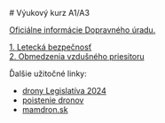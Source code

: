 
﻿# Výukový kurz A1/A3

[Oficiálne informácie Dopravného úradu.](http://letectvo.nsat.sk/bezpilotne-letectvo/)  

[1. Letecká bezpečnosť](1_Letecka_bezpecnost.html)  
[2. Obmedzenia vzdušného priesitoru](2_Obmedzenia_vzd_priestoru.html)  



Ďalšie užitočné linky:
- [drony Legislatíva 2024](https://www.xtreme.sk/clanok/14/drony-legislativa-2024/)  
- [poistenie dronov](https://www.dronerepublic.sk/poistenie-dronov/)  
- [mamdron.sk](https://mamdron.sk/piloti-dronov/)  

